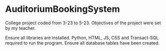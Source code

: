 # AuditoriumBookingSystem
College project coded from 3-23 to 5-23. 
Objectives of the project were set by my teacher.

Ensure all libraries are installed.
Python, HTML, JS, CSS and Transact-SQL required to run the program. 
Ensure all database tables have been created.
